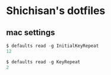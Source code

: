 # Shichisan\'s dotfiles

## mac settings
```powershell
$ defaults read -g InitialKeyRepeat
12

$ defaults read -g KeyRepeat
2
```
